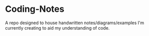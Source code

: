 # Coding-Notes
A repo designed to house handwritten notes/diagrams/examples I'm currently creating to aid my understanding of code.
